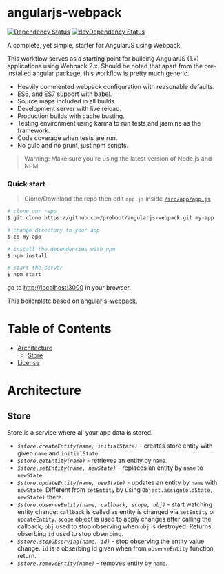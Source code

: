 # angularjs-webpack

[![Dependency Status](https://david-dm.org/preboot/angularjs-webpack/status.svg)](https://david-dm.org/preboot/angular-webpack#info=dependencies) [![devDependency Status](https://david-dm.org/preboot/angularjs-webpack/dev-status.svg)](https://david-dm.org/preboot/angularjs-webpack#info=devDependencies)

A complete, yet simple, starter for AngularJS using Webpack.

This workflow serves as a starting point for building AngularJS (1.x) applications using Webpack 2.x. Should be noted that apart from the pre-installed angular package, this workflow is pretty much generic.

* Heavily commented webpack configuration with reasonable defaults.
* ES6, and ES7 support with babel.
* Source maps included in all builds.
* Development server with live reload.
* Production builds with cache busting.
* Testing environment using karma to run tests and jasmine as the framework.
* Code coverage when tests are run.
* No gulp and no grunt, just npm scripts.

>Warning: Make sure you're using the latest version of Node.js and NPM

### Quick start

> Clone/Download the repo then edit `app.js` inside [`/src/app/app.js`](/src/app/app.js)

```bash
# clone our repo
$ git clone https://github.com/preboot/angularjs-webpack.git my-app

# change directory to your app
$ cd my-app

# install the dependencies with npm
$ npm install

# start the server
$ npm start
```

go to [http://localhost:3000](http://localhost:3000) in your browser.

This boilerplate based on [angularjs-webpack](https://github.com/preboot/angularjs-webpack).

# Table of Contents

* [Architecture](#architecture)
    * [Store](#store)
* [License](#license)

# Architecture

## Store

Store is a service where all your app data is stored.

- _``$store.createEntity(name, initialState)``_ - creates store entity with given ``name`` and ``initialState``.
- _``$store.getEntity(name)``_ - retrieves an entity by ``name``.
- _``$store.setEntity(name, newState)``_ - replaces an entity by ``name`` to ``newState``.
- _``$store.updateEntity(name, newState)``_ - updates an entity by ``name`` with ``newState``. Different from ``setEntity`` by using ``Object.assign(oldState, newState)`` there.
- _``$store.observeEntity(name, callback, scope, obj)``_ - start watching entity change: ``callback`` is called as entity is changed via ``setEntity`` or ``updateEntity``. ``scope`` object is used to apply changes after calling the callback; ``obj`` used to stop observing when ``obj`` is destroyed. Returns obserbing ``id`` used to stop obserbing.
- _``$store.stopObserving(name, id)``_ - stop observing the entity value change. ``id`` is a obserbing id given when from ``observeEntity`` function return.
- _``$store.removeEntity(name)``_ - removes entity by ``name``.